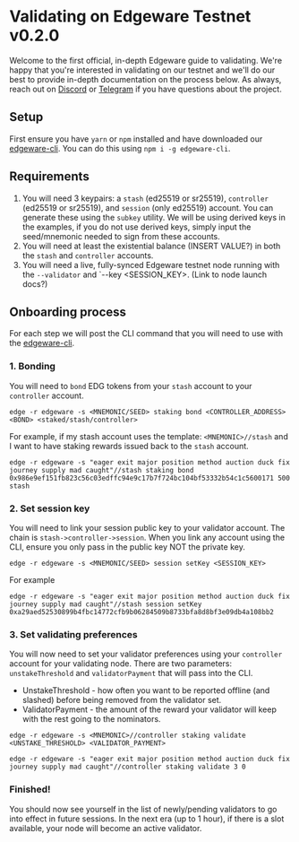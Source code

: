 # Validating on Edgeware Testnet v0.2.0

Welcome to the first official, in-depth Edgeware guide to validating. We're happy that you're interested in validating on our testnet and we'll do our best to provide in-depth documentation on the process below. As always, reach out on [Discord](https://discord.gg/CJRfb3) or [Telegram](https://t.me/heyedgeware) if you have questions about the project.

## Setup
First ensure you have `yarn` or `npm` installed and have downloaded our [edgeware-cli](https://github.com/hicommonwealth/edgeware-cli). You can do this using
`npm i -g edgeware-cli`.

## Requirements
1. You will need 3 keypairs: a `stash` (ed25519 or sr25519), `controller` (ed25519 or sr25519), and `session` (only ed25519) account. You can generate these using the `subkey` utility. We will be using derived keys in the examples, if you do not use derived keys, simply input the seed/mnemonic needed to sign from these accounts.
2. You will need at least the existential balance (INSERT VALUE?) in both the `stash` and `controller` accounts.
3. You will need a live, fully-synced Edgeware testnet node running with the `--validator` and `--key <SESSION_KEY>. (Link to node launch docs?)

## Onboarding process
For each step we will post the CLI command that you will need to use with the [edgeware-cli](https://github.com/hicommonwealth/edgeware-cli).
### 1. Bonding
You will need to `bond` EDG tokens from your `stash` account to your `controller` account.
```
edge -r edgeware -s <MNEMONIC/SEED> staking bond <CONTROLLER_ADDRESS> <BOND> <staked/stash/controller>
```
For example, if my stash account uses the template: `<MNEMONIC>//stash` and I want to have staking rewards issued back to the `stash` account.
```
edge -r edgeware -s "eager exit major position method auction duck fix journey supply mad caught"//stash staking bond 0x986e9ef151fb823c56c03edffc94e9c17b7f724bc104bf53332b54c1c5600171 500 stash
```

### 2. Set session key
You will need to link your session public key to your validator account. The chain is `stash->controller->session`. When you link any account using the CLI, ensure you only pass in the public key NOT the private key.
```
edge -r edgeware -s <MNEMONIC/SEED> session setKey <SESSION_KEY>
```
For example
```
edge -r edgeware -s "eager exit major position method auction duck fix journey supply mad caught"//stash session setKey 0xa29aed52530899b4fbc14772cfb9b06284509b8733bfa8d8bf3e09db4a108bb2
```

### 3. Set validating preferences
You will now need to set your validator preferences using your `controller` account for your validating node. There are two parameters: `unstakeThreshold` and `validatorPayment` that will pass into the CLI.
- UnstakeThreshold - how often you want to be reported offline (and slashed) before being removed from the validator set.
- ValidatorPayment - the amount of the reward your validator will keep with the rest going to the nominators.
```
edge -r edgeware -s <MNEMONIC>//controller staking validate <UNSTAKE_THRESHOLD> <VALIDATOR_PAYMENT>
```
```
edge -r edgeware -s "eager exit major position method auction duck fix journey supply mad caught"//controller staking validate 3 0
```

### Finished!
You should now see yourself in the list of newly/pending validators to go into effect in future sessions. In the next era (up to 1 hour), if there is a slot available, your node will become an active validator.
